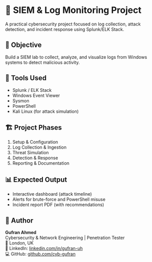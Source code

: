 # 🧠 SIEM & Log Monitoring Project
A practical cybersecurity project focused on log collection, attack detection, and incident response using Splunk/ELK Stack.

## 🎯 Objective
Build a SIEM lab to collect, analyze, and visualize logs from Windows systems to detect malicious activity.

## 🧩 Tools Used
- Splunk / ELK Stack
- Windows Event Viewer
- Sysmon
- PowerShell
- Kali Linux (for attack simulation)

## 🏗️ Project Phases
1. Setup & Configuration
2. Log Collection & Ingestion
3. Threat Simulation
4. Detection & Response
5. Reporting & Documentation

## 📊 Expected Output
- Interactive dashboard (attack timeline)
- Alerts for brute-force and PowerShell misuse
- Incident report PDF (with recommendations)

## 📁 Author
**Gufran Ahmed**  
Cybersecurity & Network Engineering | Penetration Tester  
📍 London, UK  
🔗 LinkedIn: [linkedin.com/in/gufran-uh](https://www.linkedin.com/in/gufran-uh)  
💻 GitHub: [github.com/cyb-gufran](https://github.com/cyb-gufran)
